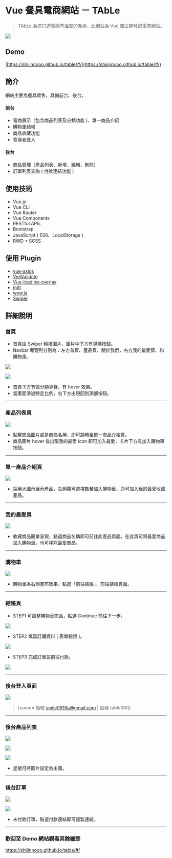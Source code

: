 # Vue 餐具電商網站 － TAbLe
> TAbLe 為您打造質感有溫度的餐桌，此網站為 Vue 獨立開發的電商網站。

![](https://i.imgur.com/rXNxv3v.png)

## Demo
[https://shiiinnooo.github.io/table/#/](https://shiiinnooo.github.io/table/#/)

## 簡介
網站主要為餐具販售，具備前台、後台。
#### 前台
* 電商展示（包含商品列表及分類功能 )、單一商品介紹
* 購物車結帳
* 商品收藏功能
* 管理者登入


#### 後台
* 商品管理（產品列表、新增、編輯、刪除）
* 訂單列表查詢 ( 付款連結功能 )

## 使用技術
* Vue.js
* Vue CLI
* Vue Router
* Vue Components
* RESTful APIs
* Bootstrap 
* JavaScript ( ES6、LocalStorage )
* RWD + SCSS

## 使用 Plugin
* [vue-axios](https://github.com/imcvampire/vue-axios)
* [VeeValidate](https://github.com/logaretm/vee-validate)
* [Vue-loading-overlay](https://github.com/ankurk91/vue-loading-overlay)
* [mitt](https://github.com/developit/mitt)
* [wow.js](https://github.com/matthieua/WOW)
* [Swiper](https://github.com/nolimits4web/swiper)

## 詳細說明
### 首頁
- 首頁由 Swiper 輪播圖片，圖片中下方有導購按鈕。
- Navbar 導覽列分別為：左方首頁、產品頁、關於我們，右方我的最愛頁、和購物車。

![](https://i.imgur.com/7iJ3dYl.png)

![](https://i.imgur.com/VT1cING.png)
- 首頁下方有做分類導覽，有 hover 效果。
- 當畫面滑過特定比例，右下方出現回到頂部按鈕。

---

### 產品列表頁
![](https://i.imgur.com/oInZ0x2.png)
* 點擊商品圖片或是商品名稱，即可跳轉至單一商品介紹頁。
* 商品圖片 hover 後出現我的最愛 icon 即可加入最愛，卡片下方有加入購物車按鈕。

---

### 單一產品介紹頁
![](https://i.imgur.com/hRzCucx.png)

- 採用大圖示展示產品，右側欄可選擇數量加入購物車，亦可加入我的最愛收藏產品。

---

### 我的最愛頁
![](https://i.imgur.com/fA6xx7B.png)

- 收藏商品簡單呈現，點選商品名稱即可前往此產品頁面。在此頁可將最愛商品加入購物車，也可移除最愛商品。

---
### 購物車
![](https://i.imgur.com/qbSrbPV.png)
- 購物車為右側畫布效果，點選「前往結帳」，前往結帳頁面。

---
### 結帳頁
- STEP1 可調整購物車商品，點選 Continue 前往下一步。

![](https://i.imgur.com/mSFqdEK.png)

- STEP2 填寫訂購資料 ( 表單驗證 )。

![](https://i.imgur.com/PFAAfbg.png)

- STEP3 完成訂單並前往付款。

![](https://i.imgur.com/ATu9RMG.png)

---
### 後台登入頁面

![](https://i.imgur.com/Wlt3dn8.png)
 > [name= 帳號 smile0919a@gmail.com | 密碼 table000]
---

### 後台產品列表
![](https://i.imgur.com/8BNCkQo.png)

![](https://i.imgur.com/aTCgRGi.png)

![](https://i.imgur.com/pe56Dve.png)
- 星號可將圖片設定為主圖。

---
### 後台訂單
![](https://i.imgur.com/U3FPr7f.png)

![](https://i.imgur.com/zLdDZVs.png)
- 未付款訂單，點選付款連結即可複製連結。

---
### 歡迎至 Demo 網站觀看其餘細節
https://shiiinnooo.github.io/table/#/


